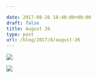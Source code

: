 ```yaml
---

date: 2017-08-26 18:40:00+00:00
draft: false
title: August 26
type: post
url: /blog/2017/8/august-26
---
```




  
![](/images/2017-08-26-20178august-26/IMG_2153.jpg)

  

  
![](/images/2017-08-26-20178august-26/IMG_2154.jpg)

  


